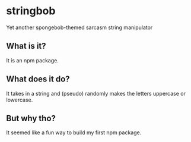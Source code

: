 # stringbob
Yet another spongebob-themed sarcasm string manipulator

## What is it?
It is an npm package.

## What does it do?
It takes in a string and (pseudo) randomly makes the letters uppercase or lowercase.

## But why tho?
It seemed like a fun way to build my first npm package.
